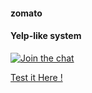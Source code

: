 #### zomato
#### Yelp-like system

[![Join the chat](https://img.shields.io/badge/gitter-join%20chat%20%E2%86%92-brightgreen.svg)](https://gitter.im/divyanshu001)


[Test it Here !](https://jsfiddle.net/afz70tee/)

